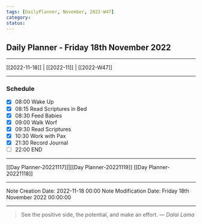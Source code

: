 ```yaml
---
tags: [DailyPlanner, November, 2022-W47]
category:
status:
---
```


## Daily Planner - Friday 18th November 2022

---
[[2022-11-18]] | [[2022-11]] | [[2022-W47]]

---
### Schedule
- [x] 08:00 Wake Up
- [x] 08:15 Read Scriptures in Bed
- [x] 08:30 Feed Babies
- [x] 09:00 Walk Worf
- [x] 09:30 Read Scriptures
- [x] 10:30 Work with Pax
- [x] 21:30 Record Journal
- [ ] 22:00 END

---
[[Day Planner-20221117]]|[[Day Planner-20221119]]
[[Day Planner-20221118]]

---

Note Creation Date: 2022-11-18 00:00
Note Modification Date: Friday 18th November 2022 00:00:00 

--- 
> See the positive side, the potential, and make an effort.
> — <cite>Dalai Lama</cite>